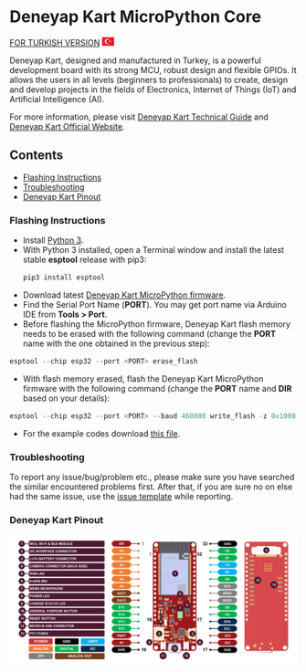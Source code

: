 # Deneyap Kart MicroPython Core 
[FOR TURKISH VERSION](docs/others/README_tr.md) ![trflag](docs/others/tr.png)

Deneyap Kart, designed and manufactured in Turkey, is a powerful development board with its strong MCU, robust design and flexible GPIOs. It allows the users in all levels (beginners to professionals) to create, design and develop projects in the fields of Electronics, Internet of Things (IoT) and Artificial Intelligence (AI). 

For more information, please visit [Deneyap Kart Technical Guide](https://docs.deneyapkart.org/#deneyap-kart) and [Deneyap Kart Official Website](https://deneyapkart.org).

## Contents
- [Flashing Instructions](#flashing-instructions)
- [Troubleshooting](#troubleshooting)
- [Deneyap Kart Pinout](#deneyap-kart-pinout)

### Flashing Instructions
- Install [Python 3](https://www.python.org/downloads/).
- With Python 3 installed, open a Terminal window and install the latest stable **esptool** release with pip3:
  ```python
  pip3 install esptool
  ```
- Download latest [Deneyap Kart MicroPython firmware](https://github.com/deneyapkart/deneyapkart-micropython-core/releases/download/1.0.0/deneyapkart_micropython_v1.0.0.bin).
- Find the Serial Port Name (**PORT**). You may get port name via Arduino IDE from **Tools > Port**.
- Before flashing the MicroPython firmware, Deneyap Kart flash memory needs to be erased with the following command (change the **PORT** name with the one obtained in the previous step):
```python
esptool --chip esp32 --port <PORT> erase_flash
```
- With flash memory erased, flash the Deneyap Kart MicroPython firmware with the following command (change the **PORT** name and **DIR** based on your details):
```python
esptool --chip esp32 --port <PORT> --baud 460800 write_flash -z 0x1000 <DIR (Deneyap Kart MicroPython firmware path)>
```
- For the example codes download [this file](https://github.com/deneyapkart/deneyapkart-micropython-core/releases/download/1.0.0/micropython_examples.rar).

### Troubleshooting
To report any issue/bug/problem etc., please make sure you have searched the similar encountered problems first. After that, if you are sure no on else had the same issue, use the [issue template](.github/ISSUE_TEMPLATE/bug_report.md) while reporting.  

### Deneyap Kart Pinout
![PinoutENG](docs/others/DeneyapKartPinoutENG_mpv1.0.png)